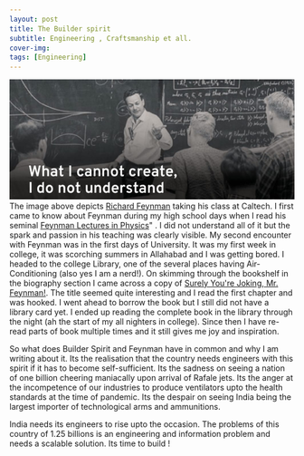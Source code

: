 ```yaml
---
layout: post
title: The Builder spirit
subtitle: Engineering , Craftsmanship et all.
cover-img:
tags: [Engineering]
---
```

![Feynman](/assets/img/feynman.jpeg)
The image above depicts [Richard Feynman](https://en.wikipedia.org/wiki/Richard_Feynman) taking his class at Caltech. I first came to know about Feynman during my high school days when I read his seminal [Feynman Lectures in Physics](https://en.wikipedia.org/wiki/The_Feynman_Lectures_on_Physics)" . I did not understand all of it but the spark and passion in his teaching was clearly visible. My second encounter with Feynman was in the first days of University. It was my first week in college, it was scorching summers in Allahabad and I was getting bored. I headed to the college Library, one of the several places having Air-Conditioning (also yes I am a nerd!).
On skimming through the bookshelf in the biography section I came across a copy of [Surely You're Joking, Mr. Feynman!](https://en.wikipedia.org/wiki/Surely_You%27re_Joking,_Mr._Feynman!). The title seemed quite interesting and I read the first chapter and was hooked. I went ahead to borrow the book but I still did not have a library card yet. I ended up reading the complete book in the library through the night (ah the start of my all nighters in college).
Since then I have re-read parts of book multiple times and it still gives me joy and inspiration.

So what does Builder Spirit and Feynman have in common and why I am writing about it. Its the realisation that the country needs engineers with this spirit if it has to become self-sufficient. Its the sadness on seeing a nation of one billion cheering maniacally upon arrival of Rafale jets. Its the anger at the incompetence of our industries to produce ventilators upto the health standards at the time of pandemic. Its the despair on seeing India being the largest importer of technological arms and ammunitions.

India needs its engineers to rise upto the occasion. The problems of this country of 1.25 billions is an engineering and information problem and needs a scalable solution. Its time to build !

